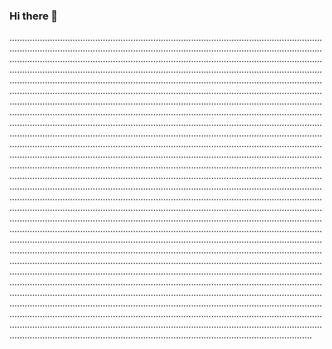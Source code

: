 ### Hi there 👋

........................................................................................................................................................................................................................................................................................................................................................................................................................................................................................................................................................................................................................................................................................................................................................................................................................................................................................................................................................................................................................................................................................................................................................................................................................................................................................................................................................................................................................................................................................................................................................................................................................................................................................................................................................................................................................................................................................................................................................................................................................................................................................................................................................................................................................................................................................................................................................................................................................................................................................................................................................................................................................................................................................................................................................................................................................................................................................................................................................................................................................................................................................................................................................................................................................................................................................................................................................................................................................................................................................................................................................................................................................................................................................................................................